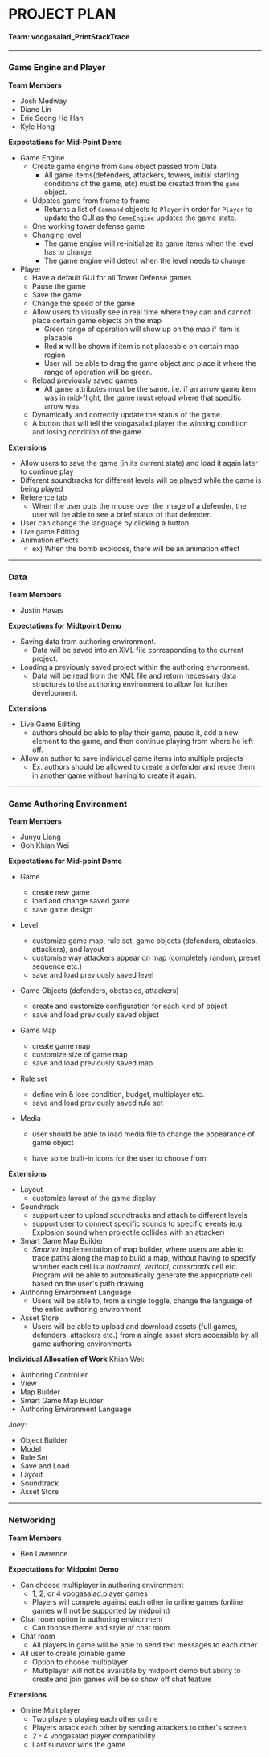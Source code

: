 # PROJECT PLAN

#### Team: voogasalad_PrintStackTrace

---

### Game Engine and Player
**Team Members**
* Josh Medway
* Diane Lin
* Erie Seong Ho Han
* Kyle Hong

**Expectations for Mid-Point Demo**
* Game Engine
    * Create game engine from `Game` object passed from Data
        * All game items(defenders, attackers, towers, initial starting conditions of the game, etc) must be created from the `game` object.
    * Udpates game from frame to frame
        * Returns a list of `Command` objects to `Player` in order for `Player` to update the GUI as the `GameEngine` updates the game state.
    * One working tower defense game
    * Changing level
        * The game engine will re-initialize its game items when the level has to change
        * The game engine will detect when the level needs to change
* Player
    * Have a default GUI for all Tower Defense games
    * Pause the game
    * Save the game
    * Change the speed of the game
    * Allow users to visually see in real time where they can and cannot place certain game objects on the map
        * Green range of operation will show up on the map if item is placable
        * Red **x** will be shown if item is not placeable on certain map region
        * User will be able to drag the game object and place it where the range of operation will be green.
    * Reload previously saved games
        * All game attributes must be the same. i.e. if an arrow game item was in mid-flight, the game must reload where that specific arrow was.
    * Dynamically and correctly update the status of the game.
    * A button that will tell the voogasalad.player the winning condition and losing condition of the game

**Extensions**
* Allow users to save the game (in its current state) and load it again later to continue play
* Different soundtracks for different levels will be played while the game is being played
* Reference tab
    * When the user puts the mouse over the image of a defender, the user will be able to see a brief status of that defender.
* User can change the language by clicking a button
* Live game Editing
* Animation effects 
    * ex) When the bomb explodes, there will be an animation effect

---
### Data
**Team Members**
* Justin Havas

**Expectations for Midtpoint Demo**
* Saving data from authoring environment.
    * Data will be saved into an XML file corresponding to the current project.
* Loading a previously saved project within the authoring environment.
    * Data will be read from the XML file and return necessary data structures to the authoring environment to allow for further development.

**Extensions**
* Live Game Editing
    * authors should be able to play their game, pause it, add a new element to the game, and then continue playing from where he left off.
* Allow an author to save individual game items into multiple projects
    * Ex. authors should be allowed to create a defender and reuse them in another game without having to create it again.
___

### Game Authoring Environment
**Team Members**
* Junyu Liang 
* Goh Khian Wei

**Expectations for Mid-point Demo**
* Game
    * create new game
    * load and change saved game
    * save game design
* Level
    * customize game map, rule set, game objects (defenders, obstacles, attackers), and layout
    * customise way attackers appear on map (completely random, preset sequence etc.)
    * save and load previously saved level
* Game Objects (defenders, obstacles, attackers)
    * create and customize configuration for each kind of object
    * save and load previously saved object
* Game Map
    * create game map
    * customize size of game map
    * save and load previously saved map
* Rule set
    * define win & lose condition, budget, multiplayer etc.
    * save and load previously saved rule set

* Media
    * user should be able to load media file to change the appearance of game object

    * have some built-in icons for the user to choose from

**Extensions**
* Layout
    * customize layout of the game display
* Soundtrack
    * support user to upload soundtracks and attach to different levels
    * support user to connect specific sounds to specific events (e.g. Explosion sound when projectile collides with an attacker)
* Smart Game Map Builder
    * *Smarter* implementation of map builder, where users are able to trace paths along the map to build a map, without having to specify whether each cell is a *horizontal*, *vertical*, *crossroads* cell etc. Program will be able to automatically generate the appropriate cell based on the user's path drawing.
* Authoring Environment Language
    * Users will be able to, from a single toggle, change the language of the entire authoring environment
* Asset Store
    * Users will be able to upload and download assets (full games, defenders, attackers etc.) from a single asset store accessible by all game authoring environments

**Individual Allocation of Work**
Khian Wei:
* Authoring Controller
* View
* Map Builder
* Smart Game Map Builder
* Authoring Environment Language

Joey:
* Object Builder
* Model
* Rule Set
* Save and Load
* Layout 
* Soundtrack
* Asset Store

___

### Networking
**Team Members**
* Ben Lawrence

**Expectations for Midpoint Demo**
* Can choose multiplayer in authoring environment
    * 1, 2, or 4 voogasalad.player games
    * Players will compete against each other in online games (online games will not be supported by midpoint)
* Chat room option in authoring environment
    * Can thoose theme and style of chat room
* Chat room
    * All players in game will be able to send text messages to each other
* All user to create joinable game
    * Option to choose multiplayer
    * Multiplayer will not be available by midpoint demo but ability to create and join games will be so show off chat feature

**Extensions**
* Online Multiplayer
    * Two players playing each other online
    * Players attack each other by sending attackers to other's screen
    * 2 - 4 voogasalad.player compatibility
    * Last survivor wins the game